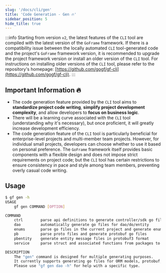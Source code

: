 ```yaml
---
slug: '/docs/cli/gen'
title: 'Code Generation - Gen 🔥'
sidebar_position: 5
hide_title: true
---
```

:::info
Starting from version `v2`, the latest features of the `CLI` tool are compiled with the latest version of the `GoFrame` framework. If there is a compatibility issue between the locally automated `CLI` tool-generated code and the project's `GoFrame` framework version, it is recommended to upgrade the project framework version or install an older version of the `CLI` tool. For instructions on installing older versions of the `CLI` tool, please refer to the repository's homepage: [https://github.com/gogf/gf-cli](https://github.com/gogf/gf-cli).
:::


## Important Information 🔥

- The code generation feature provided by the `CLI` tool aims to **standardize project code writing**, **simplify project development complexity**, and allow developers to **focus on business logic**.
- There will be a learning curve associated with the `CLI` tool (understanding why it's necessary), but once proficient, it will greatly increase development efficiency.
- The code generation feature of the `CLI` tool is particularly beneficial for enterprise-level projects and multi-member team projects. However, for individual small projects, developers can choose whether to use it based on personal preference. The `GoFrame` framework itself provides basic components with a flexible design and does not impose strict requirements on project code; but the `CLI` tool has certain restrictions to ensure consistency in pace and style among team members, preventing overly casual code writing.

## Usage

```bash
$ gf gen -h
USAGE
    gf gen COMMAND [OPTION]

COMMAND
    ctrl        parse api definitions to generate controller/sdk go files
    dao         automatically generate go files for dao/do/entity
    enums       parse go files in the current project and generate enums go file
    pb          parse proto files and generate protobuf go files
    pbentity    generate entity message files in protobuf3 format
    service     parse struct and associated functions from packages to generate service go file

DESCRIPTION
    The "gen" command is designed for multiple generating purposes.
    It currently supports generating go files for ORM models, protobuf, and protobuf entity files.
    Please use "gf gen dao -h" for help with a specific type.
```

    